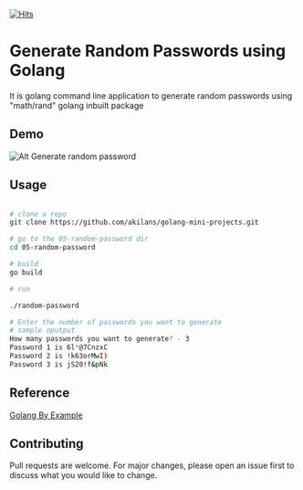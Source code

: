 [![Hits](https://hits.seeyoufarm.com/api/count/incr/badge.svg?url=https%3A%2F%2Fgithub.com%2Fakilans%2Fgolang-mini-projects%2Ftree%2Fmain%2F05-random-password&count_bg=%2379C83D&title_bg=%23555555&icon=&icon_color=%23E7E7E7&title=hits&edge_flat=false)](https://hits.seeyoufarm.com)

# Generate Random Passwords using Golang

It is golang command line application to generate random passwords
using "math/rand" golang inbuilt package

## Demo

![Alt Generate random password](https://raw.githubusercontent.com/akilans/golang-mini-projects/main/demos/golang-random-password.gif)

## Usage

```bash

# clone a repo
git clone https://github.com/akilans/golang-mini-projects.git

# go to the 05-random-password dir
cd 05-random-password

# build
go build

# run

./random-password

# Enter the number of passwords you want to generate
# sample oputput
How many passwords you want to generate? - 3
Password 1 is 6l*@7CnzxC
Password 2 is !k63orMwI)
Password 3 is jS20!f&pNk

```

## Reference

[Golang By Example](https://golangbyexample.com/generate-random-password-golang/)

## Contributing

Pull requests are welcome. For major changes, please open an issue first to discuss what you would like to change.
